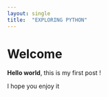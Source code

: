 ```yaml
---
layout: single
title:  "EXPLORING PYTHON"
---
```


# Welcome

**Hello world**, this is my first post ! 

I hope you enjoy it
